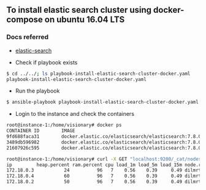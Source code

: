 ## To install elastic search cluster using docker-compose on ubuntu 16.04 LTS

### Docs referred
- [elastic-search](https://www.elastic.co/guide/en/elasticsearch/reference/current/docker.html)


- Check if playbook exists
```bash
$ cd ../../; ls playbook-install-elastic-search-cluster-docker.yaml
playbook-install-elastic-search-cluster-docker.yaml
```

- Run the playbook
```bash
$ ansible-playbook playbook-install-elastic-search-cluster-docker.yaml --tags="vm-required,docker,set-user,create-dir,elastic-search-cluster"
```

- Login to the instance and check the containers

```bash
root@instance-1:/home/visionary# docker ps
CONTAINER ID        IMAGE                                                 COMMAND                  CREATED             STATUS              PORTS                              NAMES
9fd688faca31        docker.elastic.co/elasticsearch/elasticsearch:7.8.0   "/tini -- /usr/local…"   12 minutes ago      Up 12 minutes       9200/tcp, 9300/tcp                 es03
3489db596982        docker.elastic.co/elasticsearch/elasticsearch:7.8.0   "/tini -- /usr/local…"   12 minutes ago      Up 12 minutes       0.0.0.0:9200->9200/tcp, 9300/tcp   es01_dev
21607926c595        docker.elastic.co/elasticsearch/elasticsearch:7.8.0   "/tini -- /usr/local…"   12 minutes ago      Up 12 minutes       9200/tcp, 9300/tcp                 es02_dev

```


```bash
root@instance-1:/home/visionary# curl -X GET "localhost:9200/_cat/nodes?v&pretty"
ip         heap.percent ram.percent cpu load_1m load_5m load_15m node.role master name
172.18.0.3           24          96   7    0.56    0.39     0.49 dilmrt    -      es03
172.18.0.4           60          96   7    0.56    0.39     0.49 dilmrt    -      es02
172.18.0.2           50          96   7    0.56    0.39     0.49 dilmrt    *      es01
```